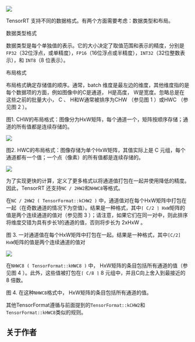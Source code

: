 ![](https://developer-blogs.nvidia.com/zh-cn-blog/wp-content/uploads/sites/2/2022/05/cuda-image-16x9-1-1.jpg)

TensorRT 支持不同的数据格式。有两个方面需要考虑：数据类型和布局。

数据类型格式

数据类型是每个单独值的表示。它的大小决定了取值范围和表示的精度，分别是`FP32`（32位浮点，或单精度），`FP16`（16位浮点或半精度），`INT32`（32位整数表示），和 `INT8`（8 位表示）。

布局格式

布局格式确定存储值的顺序。通常，batch 维度是最左边的维度，其他维度指的是每个数据项的方面，例如图像中的C是通道， H是高度， W是宽度。忽略总是在这些之前的批量大小， C 、 H和W通常被排序为CHW （参见图 1 ）或HWC （参见图 2 ）。

图1. CHW的布局格式：图像分为HxW矩阵，每个通道一个，矩阵按顺序存储；通道的所有值都是连续存储的。

[![](https://github.com/HeKun-NVIDIA/TensorRT-Developer_Guide_in_Chinese/raw/main/16.TensorRT%E7%9A%84%E6%95%B0%E6%8D%AE%E6%A0%BC%E5%BC%8F%E5%AE%9A%E4%B9%89%E8%AF%A6%E8%A7%A3/fig1.png)](https://github.com/HeKun-NVIDIA/TensorRT-Developer_Guide_in_Chinese/blob/main/16.TensorRT%E7%9A%84%E6%95%B0%E6%8D%AE%E6%A0%BC%E5%BC%8F%E5%AE%9A%E4%B9%89%E8%AF%A6%E8%A7%A3/fig1.png)

图2. HWC的布局格式：图像存储为单个HxW矩阵，其值实际上是 C 元组，每个通道都有一个值；一个点（像素）的所有值都是连续存储的。

[![](https://github.com/HeKun-NVIDIA/TensorRT-Developer_Guide_in_Chinese/raw/main/16.TensorRT%E7%9A%84%E6%95%B0%E6%8D%AE%E6%A0%BC%E5%BC%8F%E5%AE%9A%E4%B9%89%E8%AF%A6%E8%A7%A3/fig2.png)](https://github.com/HeKun-NVIDIA/TensorRT-Developer_Guide_in_Chinese/blob/main/16.TensorRT%E7%9A%84%E6%95%B0%E6%8D%AE%E6%A0%BC%E5%BC%8F%E5%AE%9A%E4%B9%89%E8%AF%A6%E8%A7%A3/fig2.png)

为了实现更快的计算，定义了更多格式以将通道值打包在一起并使用降低的精度。因此，TensorRT 还支持`NC / 2HW2`和`NHWC8`等格式。

在`NC / 2HW2 ( TensorFormat::kCHW2 )` 中，通道值对在每个HxW矩阵中打包在一起（在奇数通道的情况下为空值）。结果是一种格式，其中`⌈ C/2 ⌉ HxW`矩阵的值是两个连续通道的值对（参见图 3 ）；请注意，如果它们在同一对中，则此排序将维度交错为具有步长1的通道的值，否则将步长为 2xHxW 。

图 3. 一对通道值在每个HxW矩阵中打包在一起。结果是一种格式，其中`[C/2] HxW`矩阵的值是两个连续通道的值对

[![](https://github.com/HeKun-NVIDIA/TensorRT-Developer_Guide_in_Chinese/raw/main/16.TensorRT%E7%9A%84%E6%95%B0%E6%8D%AE%E6%A0%BC%E5%BC%8F%E5%AE%9A%E4%B9%89%E8%AF%A6%E8%A7%A3/fig3.png)](https://github.com/HeKun-NVIDIA/TensorRT-Developer_Guide_in_Chinese/blob/main/16.TensorRT%E7%9A%84%E6%95%B0%E6%8D%AE%E6%A0%BC%E5%BC%8F%E5%AE%9A%E4%B9%89%E8%AF%A6%E8%A7%A3/fig3.png)

在`NHWC8 ( TensorFormat::kHWC8 )` 中， HxW矩阵的条目包括所有通道的值（参见图 4 ）。此外，这些值被打包在`⌈ C/8 ⌉` 8 元组中，并且C向上舍入到最接近的 8 倍数。

图 4. 在这种`NHWC8`格式中， HxW矩阵的条目包括所有通道的值。 [](https://github.com/HeKun-NVIDIA/TensorRT-Developer_Guide_in_Chinese/blob/main/16.TensorRT%E7%9A%84%E6%95%B0%E6%8D%AE%E6%A0%BC%E5%BC%8F%E5%AE%9A%E4%B9%89%E8%AF%A6%E8%A7%A3/fig4.png)

其他TensorFormat遵循与前面提到的`TensorFormat::kCHW2`和`TensorFormat::kHWC8`类似的规则。

## 关于作者